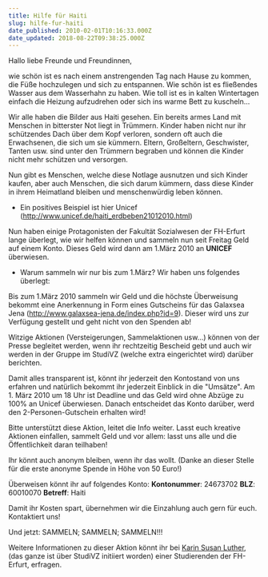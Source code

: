 ```yaml
---
title: Hilfe für Haiti
slug: hilfe-fur-haiti
date_published: 2010-02-01T10:16:33.000Z
date_updated: 2018-08-22T09:38:25.000Z
---
```


Hallo liebe Freunde und Freundinnen,

wie schön ist es nach einem anstrengenden Tag nach Hause zu kommen,  die Füße hochzulegen und sich zu entspannen. Wie schön ist es fließendes  Wasser aus dem Wasserhahn zu haben. Wie toll ist es in kalten  Wintertagen einfach die Heizung aufzudrehen oder sich ins warme Bett zu  kuscheln...

Wir alle haben die Bilder aus Haiti gesehen. Ein bereits armes Land  mit Menschen in bitterster Not liegt in Trümmern. Kinder haben nicht nur  ihr schützendes Dach über dem Kopf verloren, sondern oft auch die  Erwachsenen, die sich um sie kümmern. Eltern, Großeltern, Geschwister,  Tanten usw. sind unter den Trümmern begraben und können die Kinder nicht  mehr schützen und versorgen.

Nun gibt es Menschen, welche diese Notlage ausnutzen und sich Kinder  kaufen, aber auch Menschen, die sich darum kümmern, dass diese Kinder  in ihrem Heimatland bleiben und menschenwürdig leben können.

- Ein positives Beispiel ist hier Unicef
(http://www.unicef.de/haiti_erdbeben21012010.html)

Nun haben einige Protagonisten der Fakultät Sozialwesen der FH-Erfurt lange überlegt, wie wir helfen können  und sammeln nun seit Freitag Geld auf einem Konto. Dieses Geld wird dann am  1.März 2010 an **UNICEF** überwiesen.

- Warum sammeln wir nur bis zum 1.März?
Wir haben uns folgendes überlegt:

Bis zum 1.März 2010 sammeln wir Geld und die höchste Überweisung  bekommt eine Anerkennung in Form eines Gutscheins für das Galaxsea Jena  (http://www.galaxsea-jena.de/index.php?id=9). Dieser wird uns zur Verfügung gestellt und geht nicht von den  Spenden ab!

Witzige Aktionen (Versteigerungen, Sammelaktionen usw...) können von  der Presse begleitet werden, wenn ihr rechtzeitig Bescheid gebt und  auch wir werden in der Gruppe im StudiVZ (welche extra eingerichtet wird) darüber  berichten.

Damit alles transparent ist, könnt ihr jederzeit den Kontostand von  uns erfahren und natürlich bekommt ihr jederzeit Einblick in die  "Umsätze". Am 1. März 2010 um 18 Uhr ist Deadline und das Geld wird  ohne Abzüge zu 100% an Unicef überwiesen. Danach entscheidet das Konto  darüber, werd den 2-Personen-Gutschein erhalten wird!

Bitte unterstützt diese Aktion, leitet die Info weiter. Lasst euch  kreative Aktionen einfallen, sammelt Geld und vor allem: lasst uns alle  und die Öffentlichkeit daran teilhaben!

Ihr könnt auch anonym bleiben, wenn ihr das wollt. (Danke an dieser  Stelle für die erste anonyme Spende in Höhe von 50 Euro!)

Überweisen könnt ihr auf folgendes Konto:
**Kontonummer**: 24673702
**BLZ**: 60010070
**Betreff**: Haiti

Damit ihr Kosten spart, übernehmen wir die Einzahlung auch gern für  euch. Kontaktiert uns!

Und jetzt: SAMMELN; SAMMELN; SAMMELN!!!

Weitere Informationen zu dieser Aktion könnt ihr bei [Karin Susan Luther](http://www.studivz.net/Profile/d4VmcAHhwXg4kvKgkE1jkSbVFHP7oJplpYCQiQIu0x4), (das ganze ist über StudiVZ initiiert worden) einer Studierenden der FH-Erfurt, erfragen.
